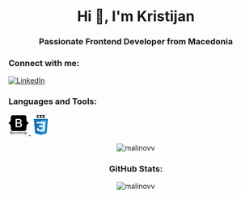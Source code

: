 
<h1 align="center">Hi 👋, I'm Kristijan</h1>
<h3 align="center">Passionate Frontend Developer from Macedonia</h3>

<h3 align="left">Connect with me:</h3>
<p align="left">
  <a href="https://www.linkedin.com/in/kristijan-m-b029b9275/" target="_blank" rel="noreferrer">
    <img src="https://img.shields.io/badge/LinkedIn-Connect-blue" alt="LinkedIn" />
  </a>
  <!-- Add other social media links as needed -->
</p>

<h3 align="left">Languages and Tools:</h3>
<p align="left">
  <a href="https://getbootstrap.com" target="_blank" rel="noreferrer">
    <img src="https://raw.githubusercontent.com/devicons/devicon/master/icons/bootstrap/bootstrap-plain-wordmark.svg" alt="bootstrap" width="40" height="40"/>
  </a>
  <a href="https://www.w3schools.com/css/" target="_blank" rel="noreferrer">
    <img src="https://raw.githubusercontent.com/devicons/devicon/master/icons/css3/css3-original-wordmark.svg" alt="css3" width="40" height="40"/>
  </a>
  <!-- Add more languages and tools as needed -->
</p>

<!-- Include a code snippet for GitHub stats -->
<p align="center">
  <img src="https://github-readme-stats.vercel.app/api?username=malinovv&show_icons=true&locale=en" alt="malinovv" />
</p>

<h3 align="center">GitHub Stats:</h3>
<p align="center">
  <img src="https://github-readme-stats.vercel.app/api/top-langs/?username=malinovv&layout=compact" alt="malinovv" />
</p>
